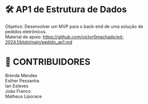 # ​​<strong>🛠️ AP1 de Estrutura de Dados</strong>

Objetivo: Desenvolver um MVP para o back-end de uma solução de pedidos eletrônicos.<br> 
Material de apoio: https://github.com/victor0machado/ed-2024.1/blob/main/pedido_ap1.md

# <strong>👥 CONTRIBUIDORES</strong>

Brenda Mendes<br>
Esther Pessanha<br>
Ian Esteves<br>
João Franco<br>
Matheus Liporace
